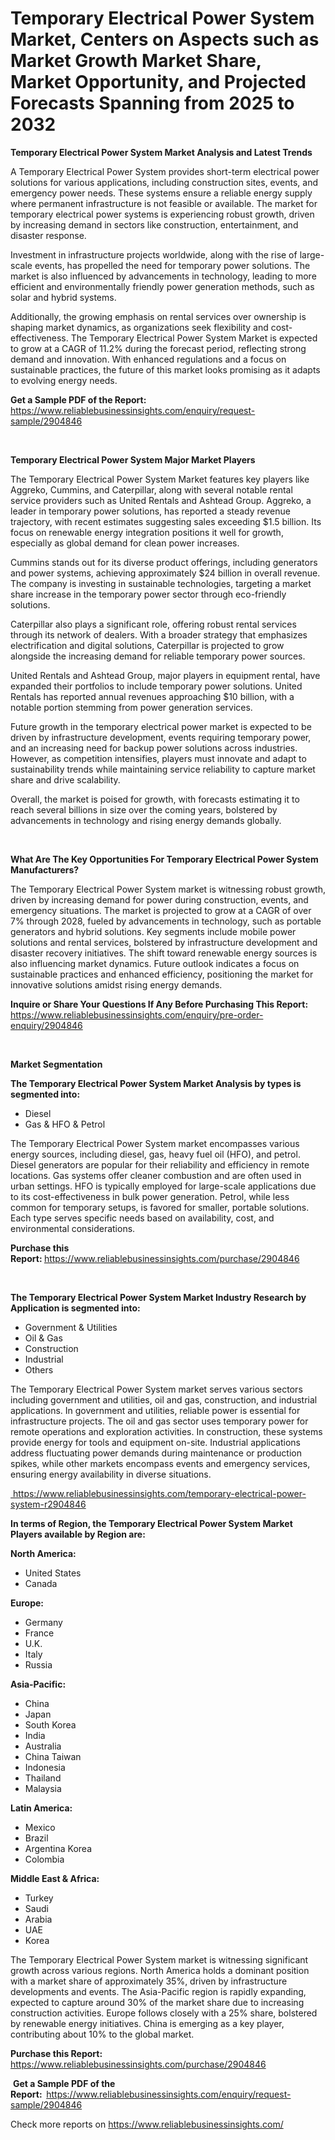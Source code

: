 <p><h1>Temporary Electrical Power System Market, Centers on Aspects such as Market Growth Market Share, Market Opportunity, and Projected Forecasts Spanning from 2025 to 2032</h1></p><p><strong>Temporary Electrical Power System Market Analysis and Latest Trends</strong></p>
<p><p>A Temporary Electrical Power System provides short-term electrical power solutions for various applications, including construction sites, events, and emergency power needs. These systems ensure a reliable energy supply where permanent infrastructure is not feasible or available. The market for temporary electrical power systems is experiencing robust growth, driven by increasing demand in sectors like construction, entertainment, and disaster response. </p><p>Investment in infrastructure projects worldwide, along with the rise of large-scale events, has propelled the need for temporary power solutions. The market is also influenced by advancements in technology, leading to more efficient and environmentally friendly power generation methods, such as solar and hybrid systems. </p><p>Additionally, the growing emphasis on rental services over ownership is shaping market dynamics, as organizations seek flexibility and cost-effectiveness. The Temporary Electrical Power System Market is expected to grow at a CAGR of 11.2% during the forecast period, reflecting strong demand and innovation. With enhanced regulations and a focus on sustainable practices, the future of this market looks promising as it adapts to evolving energy needs.</p></p>
<p><strong>Get a Sample PDF of the Report:&nbsp;</strong> <a href="https://www.reliablebusinessinsights.com/enquiry/request-sample/2904846?utm_campaign=2298&utm_medium=2&utm_source=Github&utm_content=ia&utm_term=12032025&utm_id=temporary-electrical-power-system">https://www.reliablebusinessinsights.com/enquiry/request-sample/2904846</a></p>
<p>&nbsp;</p>
<p><strong>Temporary Electrical Power System Major Market Players</strong></p>
<p><p>The Temporary Electrical Power System Market features key players like Aggreko, Cummins, and Caterpillar, along with several notable rental service providers such as United Rentals and Ashtead Group. Aggreko, a leader in temporary power solutions, has reported a steady revenue trajectory, with recent estimates suggesting sales exceeding $1.5 billion. Its focus on renewable energy integration positions it well for growth, especially as global demand for clean power increases.</p><p>Cummins stands out for its diverse product offerings, including generators and power systems, achieving approximately $24 billion in overall revenue. The company is investing in sustainable technologies, targeting a market share increase in the temporary power sector through eco-friendly solutions.</p><p>Caterpillar also plays a significant role, offering robust rental services through its network of dealers. With a broader strategy that emphasizes electrification and digital solutions, Caterpillar is projected to grow alongside the increasing demand for reliable temporary power sources.</p><p>United Rentals and Ashtead Group, major players in equipment rental, have expanded their portfolios to include temporary power solutions. United Rentals has reported annual revenues approaching $10 billion, with a notable portion stemming from power generation services. </p><p>Future growth in the temporary electrical power market is expected to be driven by infrastructure development, events requiring temporary power, and an increasing need for backup power solutions across industries. However, as competition intensifies, players must innovate and adapt to sustainability trends while maintaining service reliability to capture market share and drive scalability. </p><p>Overall, the market is poised for growth, with forecasts estimating it to reach several billions in size over the coming years, bolstered by advancements in technology and rising energy demands globally.</p></p>
<p>&nbsp;</p>
<p><strong>What Are The Key Opportunities For Temporary Electrical Power System Manufacturers?</strong></p>
<p><p>The Temporary Electrical Power System market is witnessing robust growth, driven by increasing demand for power during construction, events, and emergency situations. The market is projected to grow at a CAGR of over 7% through 2028, fueled by advancements in technology, such as portable generators and hybrid solutions. Key segments include mobile power solutions and rental services, bolstered by infrastructure development and disaster recovery initiatives. The shift toward renewable energy sources is also influencing market dynamics. Future outlook indicates a focus on sustainable practices and enhanced efficiency, positioning the market for innovative solutions amidst rising energy demands.</p></p>
<p><strong>Inquire or Share Your Questions If Any Before Purchasing This Report:</strong> <a href="https://www.reliablebusinessinsights.com/enquiry/pre-order-enquiry/2904846?utm_campaign=2298&utm_medium=2&utm_source=Github&utm_content=ia&utm_term=12032025&utm_id=temporary-electrical-power-system">https://www.reliablebusinessinsights.com/enquiry/pre-order-enquiry/2904846</a></p>
<p>&nbsp;</p>
<p><strong>Market Segmentation</strong></p>
<p><strong>The Temporary Electrical Power System Market Analysis by types is segmented into:</strong></p>
<p><ul><li>Diesel</li><li>Gas & HFO & Petrol</li></ul></p>
<p><p>The Temporary Electrical Power System market encompasses various energy sources, including diesel, gas, heavy fuel oil (HFO), and petrol. Diesel generators are popular for their reliability and efficiency in remote locations. Gas systems offer cleaner combustion and are often used in urban settings. HFO is typically employed for large-scale applications due to its cost-effectiveness in bulk power generation. Petrol, while less common for temporary setups, is favored for smaller, portable solutions. Each type serves specific needs based on availability, cost, and environmental considerations.</p></p>
<p><strong>Purchase this Report:&nbsp;</strong><a href="https://www.reliablebusinessinsights.com/purchase/2904846?utm_campaign=2298&utm_medium=2&utm_source=Github&utm_content=ia&utm_term=12032025&utm_id=temporary-electrical-power-system">https://www.reliablebusinessinsights.com/purchase/2904846</a></p>
<p>&nbsp;</p>
<p><strong>The Temporary Electrical Power System Market Industry Research by Application is segmented into:</strong></p>
<p><ul><li>Government & Utilities</li><li>Oil & Gas</li><li>Construction</li><li>Industrial</li><li>Others</li></ul></p>
<p><p>The Temporary Electrical Power System market serves various sectors including government and utilities, oil and gas, construction, and industrial applications. In government and utilities, reliable power is essential for infrastructure projects. The oil and gas sector uses temporary power for remote operations and exploration activities. In construction, these systems provide energy for tools and equipment on-site. Industrial applications address fluctuating power demands during maintenance or production spikes, while other markets encompass events and emergency services, ensuring energy availability in diverse situations.</p></p>
<p><a href="https://www.reliablebusinessinsights.com/temporary-electrical-power-system-r2904846?utm_campaign=2298&utm_medium=2&utm_source=Github&utm_content=ia&utm_term=12032025&utm_id=temporary-electrical-power-system">&nbsp;https://www.reliablebusinessinsights.com/temporary-electrical-power-system-r2904846</a></p>
<p><strong>In terms of Region, the Temporary Electrical Power System Market Players available by Region are:</strong></p>
<p>
    <p> <strong> North America: </strong>
        <ul>
            <li>United States</li>
            <li>Canada</li>
        </ul>
        </p> 
    <p> <strong> Europe: </strong>
        <ul>
            <li>Germany</li>
            <li>France</li>
            <li>U.K.</li>
            <li>Italy</li>
            <li>Russia</li>
        </ul>
        </p> 
    <p> <strong> Asia-Pacific: </strong>
        <ul>
            <li>China</li>
            <li>Japan</li>
            <li>South Korea</li>
            <li>India</li>
            <li>Australia</li>
            <li>China Taiwan</li>
            <li>Indonesia</li>
            <li>Thailand</li>
            <li>Malaysia</li>
        </ul>
        </p> 
    <p> <strong> Latin America: </strong>
        <ul>
            <li>Mexico</li>
            <li>Brazil</li>
            <li>Argentina Korea</li>
            <li>Colombia</li>
        </ul>
        </p> 
    <p> <strong> Middle East & Africa: </strong>
        <ul>
            <li>Turkey</li>
            <li>Saudi</li>
            <li>Arabia</li>
            <li>UAE</li>
            <li>Korea</li>
        </ul>
    </p>
    </p>
<p><p>The Temporary Electrical Power System market is witnessing significant growth across various regions. North America holds a dominant position with a market share of approximately 35%, driven by infrastructure developments and events. The Asia-Pacific region is rapidly expanding, expected to capture around 30% of the market share due to increasing construction activities. Europe follows closely with a 25% share, bolstered by renewable energy initiatives. China is emerging as a key player, contributing about 10% to the global market.</p></p>
<p><strong>Purchase this Report: </strong><a href="https://www.reliablebusinessinsights.com/purchase/2904846?utm_campaign=2298&utm_medium=2&utm_source=Github&utm_content=ia&utm_term=12032025&utm_id=temporary-electrical-power-system">https://www.reliablebusinessinsights.com/purchase/2904846</a></p>
<p>&nbsp;<strong>Get a Sample PDF of the Report:&nbsp;&nbsp;</strong><a href="https://www.reliablebusinessinsights.com/enquiry/request-sample/2904846?utm_campaign=2298&utm_medium=2&utm_source=Github&utm_content=ia&utm_term=12032025&utm_id=temporary-electrical-power-system">https://www.reliablebusinessinsights.com/enquiry/request-sample/2904846</a></p>
<p><strong></strong></p>
<p>Check more reports on <a href="https://www.reliablebusinessinsights.com/?utm_campaign=2298&utm_medium=2&utm_source=Github&utm_content=ia&utm_term=12032025&utm_id=temporary-electrical-power-system">https://www.reliablebusinessinsights.com/</a></p>